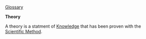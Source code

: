 [Glossary](../)

**Theory**

A theory is a statment of [Knowledge](../Knowledge) that has been proven with the [Scientific Method](../Scientific-Method).
